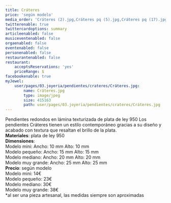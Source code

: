 ```yaml
---
title: Cráteres
price: 'según modelo'
media_order: 'Cráteres (2).jpg,Cráteres pq (5).jpg,Cráteres pq (17).jpg'
twitterenable: true
twittercardoptions: summary
articleenabled: false
musiceventenabled: false
orgaenabled: false
eventenabled: false
personenabled: false
restaurantenabled: false
restaurant:
    acceptsReservations: 'yes'
    priceRange: $
facebookenable: true
myJewel:
    user/pages/03.joyeria/pendientes/crateres/Cráteres.jpg:
        name: Cráteres.jpg
        type: image/jpeg
        size: 415163
        path: user/pages/03.joyeria/pendientes/crateres/Cráteres.jpg
---
```


Pendientes redondos en lámina texturizada de plata de ley 950
Los pendientes Cráteres tienen un estilo contemporáneo gracias a su diseño y acabado con textura que resaltan el brillo de la plata.</br>
**Materiales**: plata de ley 950</br>
**Dimensiones**:</br>
Modelo mini: Ancho: 10 mm Alto: 10 mm</br>
Modelo pequeño: Ancho: 15 mm Alto: 15 mm</br>
Modelo mediano: Ancho: 20 mm Alto: 20 mm</br>
Modelo muy grande: Ancho: 25 mm Alto: 25 mm</br>
**Precio**: según modelo</br>
Modelo mini: 14€</br>
Modelo pequeño: 23€</br>
Modelo mediano: 30€</br>
Modelo muy grande: 38€</br>
*al ser una pieza artesanal, las medidas siempre son aproximadas